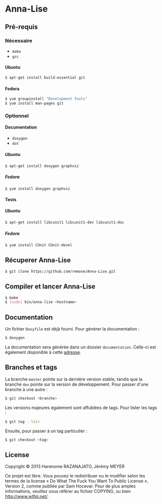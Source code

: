 Anna-Lise
=========

Pré-requis
----------
### Nécessaire

- ```make```
- ```gcc```

#### Ubuntu
```bash
$ apt-get install build-essential git
```

#### Fedora
```bash
$ yum groupinstall "Development Tools"
$ yum install man-pages git
```

### Optionnel
#### Documentation

- ```doxygen```
- ```dot```

##### Ubuntu
```bash
$ apt-get install doxygen graphviz
```
##### Fedora
```bash
$ yum install doxygen graphviz
```

#### Tests
##### Ubuntu
```bash
$ apt-get install libcunit1 libcunit1-dev libcunit1-doc
```

##### Fedora
```bash
$ yum install CUnit CUnit-devel
```

Récuperer Anna-Lise
-------------------

```bash
$ git clone https://github.com/remove/Anna-Lise.git
```

Compiler et lancer Anna-Lise
----------------------------
```bash
$ make
$ [sudo] bin/anna-lise <hostname>
```

Documentation
-------------
Un fichier ```Doxyfile``` est déjà fourni. Pour générer la documentation :
```bash
$ doxygen
```
La documentation sera générée dans un dossier ```documentation```. Celle-ci est également disponible à cette [adresse](http://remove.github.io/Anna-Lise/ "Documentation").

Branches et tags
----------------
La branche ```master``` pointe sur la dernière version stable, tandis que la branche ```dev``` pointe sur la version de développement. Pour passer d'une branche à une autre :
```bash
$ git checkout <branche>
```

Les versions majeures également sont affublées de tags. Pour lister les tags :
```bash
$ git tag --list
```
Ensuite, pour passer à un tag particulier :
```bash
$ git checkout <tag>
```

License
-------
Copyright © 2013 Harenome RAZANAJATO, Jérémy MEYER

Ce projet est libre. Vous pouvez le redistribuer ou le modifier selon les termes de la license « Do What The Fuck You Want To Public License », Version 2, comme publiée par Sam Hocevar. Pour de plus amples informations, veuillez vous référer au fichier COPYING, ou bien http://www.wtfpl.net/.
